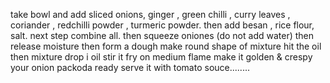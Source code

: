 take bowl and add sliced onions, ginger , green chilli , curry leaves , coriander , redchilli powder , turmeric powder.
then add besan , rice flour, salt.
next step combine all.
then squeeze oniones (do not add water)
then release moisture
then form a dough
make round shape of mixture
hit the oil
then mixture drop i  oil
stir it
fry on medium flame
make it golden & crespy
your onion packoda ready
serve it with tomato souce........
